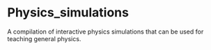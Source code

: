 # Physics_simulations
A compilation of interactive physics simulations that can be used for teaching general physics. 
